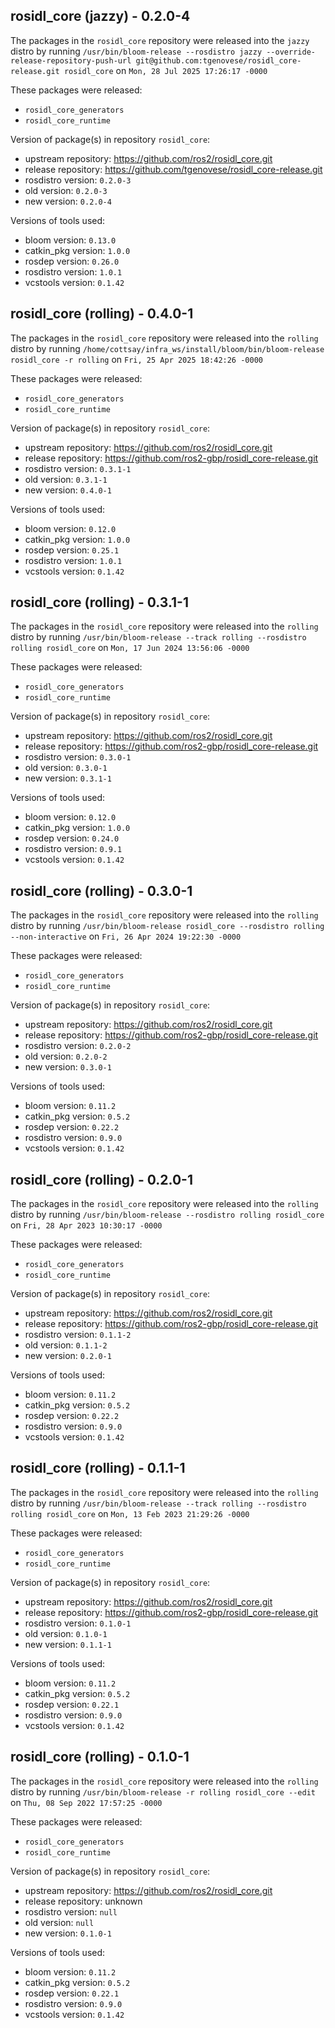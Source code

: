## rosidl_core (jazzy) - 0.2.0-4

The packages in the `rosidl_core` repository were released into the `jazzy` distro by running `/usr/bin/bloom-release --rosdistro jazzy --override-release-repository-push-url git@github.com:tgenovese/rosidl_core-release.git rosidl_core` on `Mon, 28 Jul 2025 17:26:17 -0000`

These packages were released:
- `rosidl_core_generators`
- `rosidl_core_runtime`

Version of package(s) in repository `rosidl_core`:

- upstream repository: https://github.com/ros2/rosidl_core.git
- release repository: https://github.com/tgenovese/rosidl_core-release.git
- rosdistro version: `0.2.0-3`
- old version: `0.2.0-3`
- new version: `0.2.0-4`

Versions of tools used:

- bloom version: `0.13.0`
- catkin_pkg version: `1.0.0`
- rosdep version: `0.26.0`
- rosdistro version: `1.0.1`
- vcstools version: `0.1.42`


## rosidl_core (rolling) - 0.4.0-1

The packages in the `rosidl_core` repository were released into the `rolling` distro by running `/home/cottsay/infra_ws/install/bloom/bin/bloom-release rosidl_core -r rolling` on `Fri, 25 Apr 2025 18:42:26 -0000`

These packages were released:
- `rosidl_core_generators`
- `rosidl_core_runtime`

Version of package(s) in repository `rosidl_core`:

- upstream repository: https://github.com/ros2/rosidl_core.git
- release repository: https://github.com/ros2-gbp/rosidl_core-release.git
- rosdistro version: `0.3.1-1`
- old version: `0.3.1-1`
- new version: `0.4.0-1`

Versions of tools used:

- bloom version: `0.12.0`
- catkin_pkg version: `1.0.0`
- rosdep version: `0.25.1`
- rosdistro version: `1.0.1`
- vcstools version: `0.1.42`


## rosidl_core (rolling) - 0.3.1-1

The packages in the `rosidl_core` repository were released into the `rolling` distro by running `/usr/bin/bloom-release --track rolling --rosdistro rolling rosidl_core` on `Mon, 17 Jun 2024 13:56:06 -0000`

These packages were released:
- `rosidl_core_generators`
- `rosidl_core_runtime`

Version of package(s) in repository `rosidl_core`:

- upstream repository: https://github.com/ros2/rosidl_core.git
- release repository: https://github.com/ros2-gbp/rosidl_core-release.git
- rosdistro version: `0.3.0-1`
- old version: `0.3.0-1`
- new version: `0.3.1-1`

Versions of tools used:

- bloom version: `0.12.0`
- catkin_pkg version: `1.0.0`
- rosdep version: `0.24.0`
- rosdistro version: `0.9.1`
- vcstools version: `0.1.42`


## rosidl_core (rolling) - 0.3.0-1

The packages in the `rosidl_core` repository were released into the `rolling` distro by running `/usr/bin/bloom-release rosidl_core --rosdistro rolling --non-interactive` on `Fri, 26 Apr 2024 19:22:30 -0000`

These packages were released:
- `rosidl_core_generators`
- `rosidl_core_runtime`

Version of package(s) in repository `rosidl_core`:

- upstream repository: https://github.com/ros2/rosidl_core.git
- release repository: https://github.com/ros2-gbp/rosidl_core-release.git
- rosdistro version: `0.2.0-2`
- old version: `0.2.0-2`
- new version: `0.3.0-1`

Versions of tools used:

- bloom version: `0.11.2`
- catkin_pkg version: `0.5.2`
- rosdep version: `0.22.2`
- rosdistro version: `0.9.0`
- vcstools version: `0.1.42`


## rosidl_core (rolling) - 0.2.0-1

The packages in the `rosidl_core` repository were released into the `rolling` distro by running `/usr/bin/bloom-release --rosdistro rolling rosidl_core` on `Fri, 28 Apr 2023 10:30:17 -0000`

These packages were released:
- `rosidl_core_generators`
- `rosidl_core_runtime`

Version of package(s) in repository `rosidl_core`:

- upstream repository: https://github.com/ros2/rosidl_core.git
- release repository: https://github.com/ros2-gbp/rosidl_core-release.git
- rosdistro version: `0.1.1-2`
- old version: `0.1.1-2`
- new version: `0.2.0-1`

Versions of tools used:

- bloom version: `0.11.2`
- catkin_pkg version: `0.5.2`
- rosdep version: `0.22.2`
- rosdistro version: `0.9.0`
- vcstools version: `0.1.42`


## rosidl_core (rolling) - 0.1.1-1

The packages in the `rosidl_core` repository were released into the `rolling` distro by running `/usr/bin/bloom-release --track rolling --rosdistro rolling rosidl_core` on `Mon, 13 Feb 2023 21:29:26 -0000`

These packages were released:
- `rosidl_core_generators`
- `rosidl_core_runtime`

Version of package(s) in repository `rosidl_core`:

- upstream repository: https://github.com/ros2/rosidl_core.git
- release repository: https://github.com/ros2-gbp/rosidl_core-release.git
- rosdistro version: `0.1.0-1`
- old version: `0.1.0-1`
- new version: `0.1.1-1`

Versions of tools used:

- bloom version: `0.11.2`
- catkin_pkg version: `0.5.2`
- rosdep version: `0.22.1`
- rosdistro version: `0.9.0`
- vcstools version: `0.1.42`


## rosidl_core (rolling) - 0.1.0-1

The packages in the `rosidl_core` repository were released into the `rolling` distro by running `/usr/bin/bloom-release -r rolling rosidl_core --edit` on `Thu, 08 Sep 2022 17:57:25 -0000`

These packages were released:
- `rosidl_core_generators`
- `rosidl_core_runtime`

Version of package(s) in repository `rosidl_core`:

- upstream repository: https://github.com/ros2/rosidl_core.git
- release repository: unknown
- rosdistro version: `null`
- old version: `null`
- new version: `0.1.0-1`

Versions of tools used:

- bloom version: `0.11.2`
- catkin_pkg version: `0.5.2`
- rosdep version: `0.22.1`
- rosdistro version: `0.9.0`
- vcstools version: `0.1.42`


